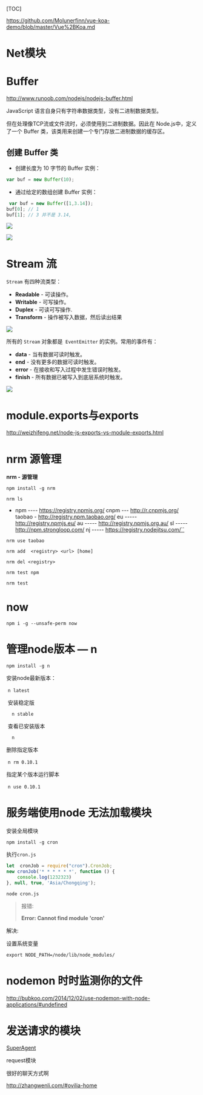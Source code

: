 [TOC]

https://github.com/Molunerfinn/vue-koa-demo/blob/master/Vue%2BKoa.md

# Net模块



# Buffer

http://www.runoob.com/nodejs/nodejs-buffer.html

JavaScript 语言自身只有字符串数据类型，没有二进制数据类型。

但在处理像TCP流或文件流时，必须使用到二进制数据。因此在 Node.js中，定义了一个 Buffer 类，该类用来创建一个专门存放二进制数据的缓存区。

## 创建 Buffer 类

- 创建长度为 10 字节的 Buffer 实例：

```js
var buf = new Buffer(10);
```

- 通过给定的数组创建 Buffer 实例：

```js
 var buf = new Buffer([1,3.14]);
buf[0]; // 1
buf[1]; // 3 并不是 3.14,
```



![](https://ws1.sinaimg.cn/large/006tKfTcly1flhdc4f6zsj30po0gkdgg.jpg)



![](https://ws3.sinaimg.cn/large/006tKfTcly1flhdbnybvlj314o0kwdjt.jpg)







# Stream 流

`Stream` 有四种流类型：

- **Readable** - 可读操作。
- **Writable** - 可写操作。
- **Duplex** - 可读可写操作.
- **Transform** - 操作被写入数据，然后读出结果

![](https://ws3.sinaimg.cn/large/006tKfTcgy1fliplexywej30ys0ewabe.jpg)



所有的 `Stream` 对象都是` EventEmitter` 的实例。常用的事件有：

- **data** - 当有数据可读时触发。
- **end** - 没有更多的数据可读时触发。
- **error** - 在接收和写入过程中发生错误时触发。
- **finish** - 所有数据已被写入到底层系统时触发。





![](https://ws1.sinaimg.cn/large/006tKfTcgy1flijcpy0shj313a0s2tex.jpg)










# module.exports与exports

http://weizhifeng.net/node-js-exports-vs-module-exports.html







# nrm 源管理

**nrm - 源管理**

`npm install -g nrm`

`nrm ls`

* npm ---- https://registry.npmjs.org/
  cnpm --- http://r.cnpmjs.org/
  taobao - http://registry.npm.taobao.org/
  eu ----- http://registry.npmjs.eu/
  au ----- http://registry.npmjs.org.au/
  sl ----- http://npm.strongloop.com/
  nj ----- https://registry.nodejitsu.com/``

`nrm use taobao`

`nrm add  <registry> <url> [home]`

`nrm del <registry>`

`nrm test npm  `

`nrm test`





# now

`npm i -g --unsafe-perm now`





# 管理node版本 — n

`npm install -g n`

安装node最新版本：

​     `n latest`

​     安装稳定版

   `  n stable`

​     查看已安装版本

   `  n`

删除指定版本

​    `n rm 0.10.1`

指定某个版本运行脚本

​    `n use 0.10.1`

# 服务端使用node 无法加载模块

安装全局模块

```
npm install -g cron
```

执行`cron.js`

```js
let  cronJob = require("cron").CronJob;
new cronJob('* * * * * *', function () {
    console.log(1232323)
}, null, true, 'Asia/Chongqing');
```



```shell
node cron.js
```

> 报错:
>
> **Error: Cannot find module 'cron'**

解决:

设置系统变量

```shell
export NODE_PATH=/node/lib/node_modules/
```







# nodemon 时时监测你的文件

http://bubkoo.com/2014/12/02/use-nodemon-with-node-applications/#undefined





# 发送请求的模块

[SuperAgent](http://www.jianshu.com/p/98b854322260)

request模块



很好的聊天方式啊

http://zhangwenli.com/#ovilia-home
